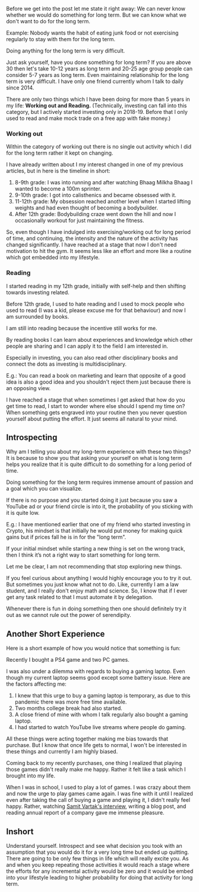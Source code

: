 Before we get into the post let me state it right away: We can never know whether we would do something for long term. But we can know what we don't want to do for the long term.

Example: Nobody wants the habit of eating junk food or not exercising regularly to stay with them for the long term.

Doing anything for the long term is very difficult.

Just ask yourself, have you done something for long term? If you are above 30 then let's take 10-12 years as long term and 20-25 age group people can consider 5-7 years as long term. Even maintaining relationship for the long term is very difficult. I have only one friend currently whom I talk to daily since 2014. 

There are only two things which I have been doing for more than 5 years in my life: **Working out and Reading.** (Technically, investing can fall into this category, but I actively started investing only in 2018-19. Before that I only used to read and make mock trade on a free app with fake money.)

### Working out

Within the category of working out there is no single out activity which I did for the long term rather it kept on changing.

I have already written about I my interest changed in one of my previous articles, but in here is the timeline in short:
1. 8-9th grade: I was into running and after watching Bhaag Milkha Bhaag I wanted to become a 100m sprinter.
2. 9-10th grade: I got into calisthenics and became obsessed with it.
3. 11-12th  grade: My obsession reached another level when I started lifting weights and had even thought of becoming a bodybuilder.
4. After 12th grade: Bodybuilding craze went down the hill and now I occasionally workout for just maintaining the fitness.

So, even though I have indulged into exercising/working out for long period of time, and continuing, the intensity and the nature of the activity has changed significantly.
I have reached at a stage that now I don't need motivation to hit the gym. It seems less like an effort and more like a routine which got embedded into my lifestyle.

### Reading

I started reading in my 12th grade, initially with self-help and then shifting towards investing related.

Before 12th grade, I used to hate reading and I used to mock people who used to read (I was a kid, please excuse me for that behaviour) and now I am surrounded by books.

I am still into reading because the incentive still works for me.

By reading books I can learn about experiences and knowledge which other people are sharing and I can apply it to the field I am interested in.

Especially in investing, you can also read other disciplinary books and connect the dots as investing is multidisciplinary. 

E.g.: You can read a book on marketing and learn that opposite of a good idea is also a good idea and you shouldn't reject them just because there is an opposing view.

I have reached a stage that when sometimes I get asked that how do you get time to read, I start to wonder where else should I spend my time on? When something gets engraved into your routine then you never question yourself about putting the effort. It just seems all natural to your mind.

## Introspecting

Why am I telling you about my long-term experience with these two things? It is because to show you that asking your yourself on what is long term helps you realize that it is quite difficult to do something for a long period of time.

Doing something for the long term requires immense amount of passion and a goal which you can visualize.

If there is no purpose and you started doing it just because you saw a YouTube ad or your friend circle is into it, the probability of you sticking with it is quite low.

E.g.: I have mentioned earlier that one of my friend who started investing in Crypto, his mindset is that initially he would put money for making quick gains but if prices fall he is in for the "long term".

If your initial mindset while starting a new thing is set on the wrong track, then I think it’s not a right way to start something for long term.

Let me be clear, I am not recommending that stop exploring new things.

If you feel curious about anything I would highly encourage you to try it out. But sometimes you just know what not to do. Like, currently I am a law student, and I really don't enjoy math and science. So, I know that if I ever get any task related to that I must automate it by delegation.

Whenever there is fun in doing something then one should definitely try it out as we cannot rule out the power of serendipity.

## Another Short Experience

Here is a short example of how you would notice that something is fun:

Recently I bought a PS4 game and two PC games.

I was also under a dilemma with regards to buying a gaming laptop. Even though my current laptop seems good except some battery issue.
Here are the factors affecting me:
1. I knew that this urge to buy a gaming laptop is temporary, as due to this pandemic there was more free time available.
2. Two months college break had also started.
3. A close friend of mine with whom I talk regularly also bought a gaming laptop.
4. I had started to watch YouTube live streams where people do gaming.

All these things were acting together making me bias towards that purchase. But I know that once life gets to normal, I won't be interested in these things and currently I am highly biased.

Coming back to my recently purchases, one thing I realized that playing those games didn't really make me happy. Rather it felt like a task which I brought into my life.

When I was in school, I used to play a lot of games. I was crazy about them and now the urge to play games came again. I was fine with it until I realized even after taking the call of buying a game and playing it, I didn't really feel happy. Rather, watching [Samit Vartak's interview](https://youtu.be/Bd5awxguTTE), writing a blog post, and reading annual report of a company gave me immense pleasure.

## Inshort
Understand yourself. Introspect and see what decision you took with an assumption that you would do it for a very long time but ended up quitting. There are going to be only few things in life which will really excite you. As and when you keep repeating those activities it would reach a stage where the efforts for any incremental activity would be zero and it would be embed into your lifestyle leading to higher probability for doing that activity for long term.
